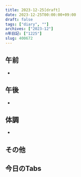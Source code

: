 ```yaml
---
title: 2023-12-25[draft]
date: 2023-12-25T00:00:00+09:00
draft: false
tags: ["diary", ""]
archives: ["2023-12"]
n年日記: ["1225"]
slug: 400672
---
```

## 午前
- 
## 午後
- 
## 体調
- 
## その他
## 今日のTabs